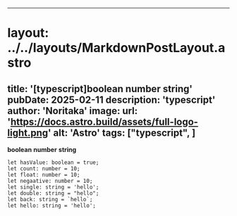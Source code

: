 
---
# layout: ../../layouts/MarkdownPostLayout.astro
title: '[typescript]boolean number string'
pubDate: 2025-02-11
description: 'typescript'
author: 'Noritaka'
image:
    url: 'https://docs.astro.build/assets/full-logo-light.png'
    alt: 'Astro'
tags: ["typescript", ]
---



**boolean**
**number**
**string**
```
let hasValue: boolean = true;
let count: number = 10;
let float: number = 10;
let negaative: number = 10;
let single: string = 'hello';
let double: string = "hello";
let back: string = `hello`;
let hello: string = 'hello';
```
